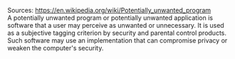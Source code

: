 Sources:
https://en.wikipedia.org/wiki/Potentially_unwanted_program
\
A potentially unwanted program or potentially unwanted application is software that a user may perceive as unwanted or unnecessary. It is used as a subjective tagging criterion by security and parental control products. Such software may use an implementation that can compromise privacy or weaken the computer's security.
